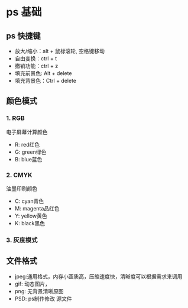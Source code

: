 # ps 基础
## ps 快捷键

- 放大/缩小：alt + 鼠标滚轮, 空格键移动
- 自由变换：ctrl + t
- 撤销功能：ctrl + z
- 填充前景色: Alt + delete
- 填充背景色：Ctrl + delete

## 颜色模式
### 1. RGB
电子屏幕计算颜色
- R: red红色
- G: green绿色
- B: blue蓝色
### 2. CMYK
油墨印刷颜色
- C: cyan青色
- M: magenta品红色
- Y: yellow黄色
- K: black黑色


### 3. 灰度模式

## 文件格式
- jpeg:通用格式，内存小画质高，压缩速度快，清晰度可以根据需求来调用
- gif: 动态图片，
- png: 无背景清晰原图
- PSD: ps制作修改 源文件